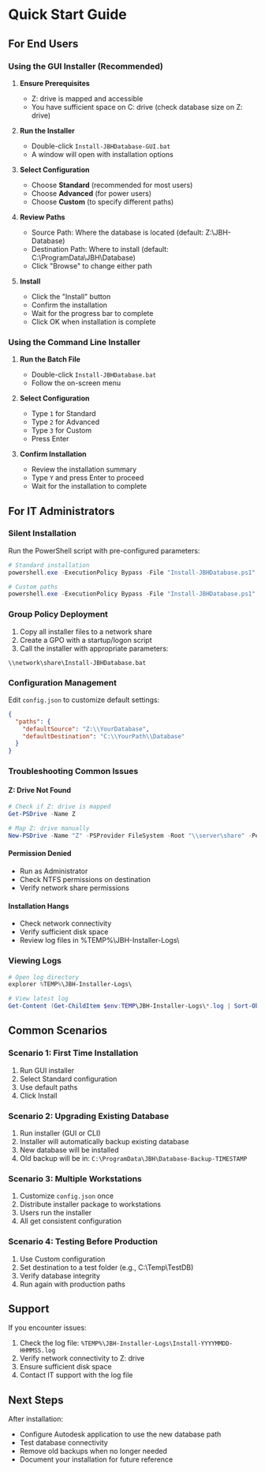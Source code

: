 # Quick Start Guide

## For End Users

### Using the GUI Installer (Recommended)

1. **Ensure Prerequisites**
   - Z: drive is mapped and accessible
   - You have sufficient space on C: drive (check database size on Z: drive)

2. **Run the Installer**
   - Double-click `Install-JBHDatabase-GUI.bat`
   - A window will open with installation options

3. **Select Configuration**
   - Choose **Standard** (recommended for most users)
   - Choose **Advanced** (for power users)
   - Choose **Custom** (to specify different paths)

4. **Review Paths**
   - Source Path: Where the database is located (default: Z:\JBH-Database)
   - Destination Path: Where to install (default: C:\ProgramData\JBH\Database)
   - Click "Browse" to change either path

5. **Install**
   - Click the "Install" button
   - Confirm the installation
   - Wait for the progress bar to complete
   - Click OK when installation is complete

### Using the Command Line Installer

1. **Run the Batch File**
   - Double-click `Install-JBHDatabase.bat`
   - Follow the on-screen menu

2. **Select Configuration**
   - Type `1` for Standard
   - Type `2` for Advanced
   - Type `3` for Custom
   - Press Enter

3. **Confirm Installation**
   - Review the installation summary
   - Type `Y` and press Enter to proceed
   - Wait for the installation to complete

## For IT Administrators

### Silent Installation

Run the PowerShell script with pre-configured parameters:

```powershell
# Standard installation
powershell.exe -ExecutionPolicy Bypass -File "Install-JBHDatabase.ps1" -Configuration "Standard"

# Custom paths
powershell.exe -ExecutionPolicy Bypass -File "Install-JBHDatabase.ps1" -SourcePath "Z:\CustomDB" -DestinationPath "C:\MyDB" -Configuration "Custom"
```

### Group Policy Deployment

1. Copy all installer files to a network share
2. Create a GPO with a startup/logon script
3. Call the installer with appropriate parameters:

```batch
\\network\share\Install-JBHDatabase.bat
```

### Configuration Management

Edit `config.json` to customize default settings:

```json
{
  "paths": {
    "defaultSource": "Z:\\YourDatabase",
    "defaultDestination": "C:\\YourPath\\Database"
  }
}
```

### Troubleshooting Common Issues

#### Z: Drive Not Found
```powershell
# Check if Z: drive is mapped
Get-PSDrive -Name Z

# Map Z: drive manually
New-PSDrive -Name "Z" -PSProvider FileSystem -Root "\\server\share" -Persist
```

#### Permission Denied
- Run as Administrator
- Check NTFS permissions on destination
- Verify network share permissions

#### Installation Hangs
- Check network connectivity
- Verify sufficient disk space
- Review log files in %TEMP%\JBH-Installer-Logs\

### Viewing Logs

```powershell
# Open log directory
explorer %TEMP%\JBH-Installer-Logs\

# View latest log
Get-Content (Get-ChildItem $env:TEMP\JBH-Installer-Logs\*.log | Sort-Object LastWriteTime -Descending | Select-Object -First 1).FullName
```

## Common Scenarios

### Scenario 1: First Time Installation
1. Run GUI installer
2. Select Standard configuration
3. Use default paths
4. Click Install

### Scenario 2: Upgrading Existing Database
1. Run installer (GUI or CLI)
2. Installer will automatically backup existing database
3. New database will be installed
4. Old backup will be in: `C:\ProgramData\JBH\Database-Backup-TIMESTAMP`

### Scenario 3: Multiple Workstations
1. Customize `config.json` once
2. Distribute installer package to workstations
3. Users run the installer
4. All get consistent configuration

### Scenario 4: Testing Before Production
1. Use Custom configuration
2. Set destination to a test folder (e.g., C:\Temp\TestDB)
3. Verify database integrity
4. Run again with production paths

## Support

If you encounter issues:

1. Check the log file: `%TEMP%\JBH-Installer-Logs\Install-YYYYMMDD-HHMMSS.log`
2. Verify network connectivity to Z: drive
3. Ensure sufficient disk space
4. Contact IT support with the log file

## Next Steps

After installation:
- Configure Autodesk application to use the new database path
- Test database connectivity
- Remove old backups when no longer needed
- Document your installation for future reference
